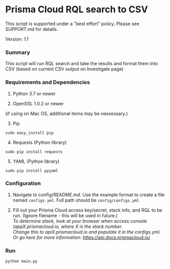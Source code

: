 # Prisma Cloud RQL search to CSV 

This script is supported under a "best effort" policy. Please see SUPPORT.md for details.

Version: *1.1*

### Summary
This script will run RQL search and take the results and format them into CSV (based on current CSV output on Investigate page)  

### Requirements and Dependencies

1. Python 3.7 or newer

2. OpenSSL 1.0.2 or newer

(if using on Mac OS, additional items may be nessessary.)

3. Pip

```sudo easy_install pip```

4. Requests (Python library)

```sudo pip install requests```

5. YAML (Python library)

```sudo pip install pyyaml```


### Configuration

1. Navigate to config/README.md. Use the example format to create a file named ```configs.yml```. Full path should be ```config/configs.yml```

2. Fill out your Prisma Cloud access key/secret, stack info, and RQL to be run. (Ignore filename - this will be used in future.)  
   *To determine stack, look at your browser when access console (appX.prismacloud.io, where X is the stack number.  
   Change this to apiX.prismacloud.io and populate it in the configs.yml.  
    Or go here for more information:* https://api.docs.prismacloud.io/

### Run

```
python main.py
```
